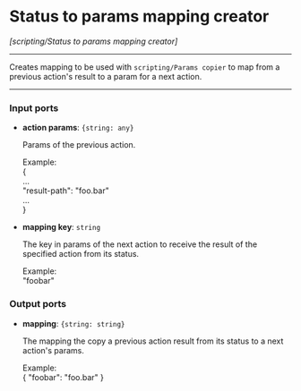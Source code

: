 # Status to params mapping creator

_[scripting/Status to params mapping creator]_

---

Creates mapping to be used with `scripting/Params copier` to map from a previous action's result to a param for a next action.  

---

### Input ports

* __action params__: ` {string: any} `


    Params of the previous action.  
      
    Example:  
    {  
    ...  
    "result-path": "foo.bar"  
    ...  
    }  


* __mapping key__: ` string `


    The key in params of the next action to receive the result of the specified action from its status.  
      
    Example:  
    "foobar"  

### Output ports

* __mapping__: ` {string: string} `


    The mapping the copy a previous action result from its status to a next action's params.  
      
    Example:  
    { "foobar": "foo.bar" }  

